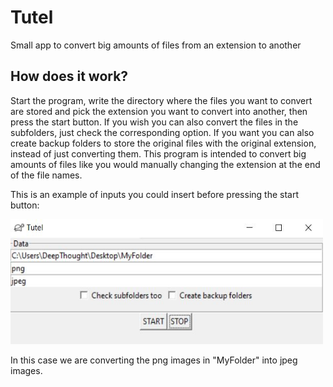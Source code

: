 # Tutel
Small app to convert big amounts of files from an extension to another

## How does it work?
Start the program, write the directory where the files you want to convert are stored and pick the extension you want to convert into another, then press the start button. If you wish you can also convert the files in the subfolders, just check the corresponding option. If you want you can also create backup folders to store the original files with the original extension, instead of just converting them. This program is intended to convert big amounts of files like you would manually changing the extension at the end of the file names.<br/>

This is an example of inputs you could insert before pressing the start button:

<img src = "imgs/tutel_preview1.jpeg" width = "500" height = "200">

In this case we are converting the png images in "MyFolder" into jpeg images.
